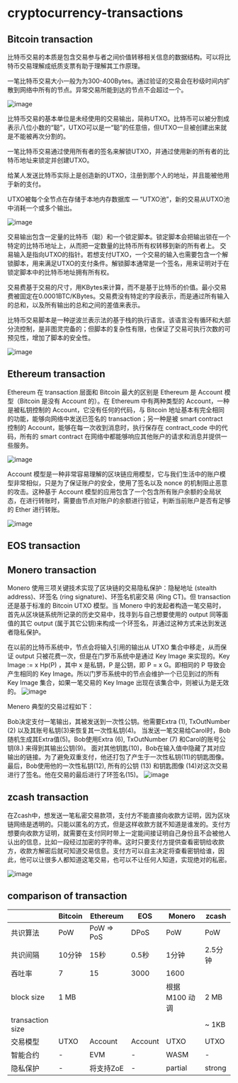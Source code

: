 # cryptocurrency-transactions

## Bitcoin transaction

比特币交易的本质是包含交易参与者之间价值转移相关信息的数据结构。可以将比特币交易理解成纸质支票有助于理解其工作原理。

一笔比特币交易大小一般为为300-400Bytes。通过验证的交易会在秒级时间内扩散到网络中所有的节点。异常交易所能到达的节点不会超过一个。

![image](https://github.com/nil-zhang/cryptocurrency-transactions/blob/master/images/bitcoin-tx-overview-spending.svg)

比特币交易的基本单位是未经使用的交易输出，简称UTXO。比特币可以被分割成表示八位小数的“聪”，UTXO可以是一“聪”的任意倍，但UTXO一旦被创建出来就是不能被再次分割的。

一笔比特币交易通过使用所有者的签名来解锁UTXO，并通过使用新的所有者的比特币地址来锁定并创建UTXO。

给某人发送比特币实际上是创造新的UTXO，注册到那个人的地址，并且能被他用于新的支付。

UTXO被每个全节点在存储于本地内存数据库 — “UTXO池”，新的交易从UTXO池中消耗一个或多个输出。

![image](https://github.com/nil-zhang/cryptocurrency-transactions/blob/master/images/bitcoin-transaction-propagation.svg)

交易输出包含一定量的比特币（聪）和一个锁定脚本。锁定脚本会把输出锁在一个特定的比特币地址上，从而把一定数量的比特币所有权转移到新的所有者上。
交易输入是指向UTXO的指针。若想支付UTXO，一个交易的输入也需要包含一个解锁脚本，用来满足UTXO的支付条件。解锁脚本通常是一个签名，用来证明对于在锁定脚本中的比特币地址拥有所有权。

交易费基于交易的尺寸，用KBytes来计算，而不是基于比特币的价值。最小交易费被固定在0.0001BTC/KBytes。交易费没有特定的字段表示，而是通过所有输入的总和，以及所有输出的总和之间的差值来表示。

比特币交易脚本是一种逆波兰表示法的基于栈的执行语言。该语言没有循环和大部分流控制，是非图灵完备的；但脚本的复杂性有限，也保证了交易可执行次数的可预见性，增加了脚本的安全性。

![image](https://github.com/nil-zhang/cryptocurrency-transactions/blob/master/images/bitcoin_transaction_chain.png)

## Ethereum transaction

Ethereum 在 transaction 层面和 Bitcoin 最大的区别是 Ethereum 是 Account 模型（Bitcoin 是没有 Account 的）。在 Ethereum 中有两种类型的 Account，一种是被私钥控制的 Account，它没有任何的代码，与 Bitcoin 地址基本有完全相同的功能，能够向网络中发送已签名的 transaction；另一种是被 smart contract 控制的 Account，能够在每一次收到消息时，执行保存在 contract_code 中的代码，所有的 smart contract 在网络中都能够响应其他账户的请求和消息并提供一些服务。

![image](https://github.com/nil-zhang/cryptocurrency-transactions/blob/master/images/ethereum_transaction.png)

Account 模型是一种非常容易理解的区块链应用模型，它与我们生活中的账户模型非常相似，只是为了保证账户的安全，使用了签名以及 nonce 的机制阻止恶意的攻击。这种基于 Account 模型的应用包含了一个包含所有账户余额的全局状态，在进行转账时，需要由节点对账户的余额进行验证，判断当前账户是否有足够的 Ether 进行转账。

![image](https://github.com/nil-zhang/cryptocurrency-transactions/blob/master/images/ethereum_state_transition.png)

## EOS transaction

## Monero transaction

Monero 使用三项关键技术实现了区块链的交易隐私保护：隐秘地址 (stealth address)、环签名 (ring signature)、环签名机密交易 (Ring CT)。但 transaction 还是基于标准的 Bitcoin UTXO 模型。当 Monero 中的发起者构造一笔交易时，首先从区块链系统所记录的历史交易中，找寻到与自己想要使用的 output 同等面值的其它 output (属于其它公钥)来构成一个环签名，并通过这种方式来达到发送者隐私保护。

在以前的比特币系统中，节点会将输入引用的输出从 UTXO 集合中移走，从而保证 output 只被花费一次，但是在门罗币系统中是通过 Key Image 来实现的。Key Image := x Hp(P) ，其中 x 是私钥，P 是公钥，即 P = x G。即相同的 P 导致会产生相同的 Key Image。所以门罗币系统中的节点会维护一个已见到过的所有 Key Image 集合，如果一笔交易的 Key Image 出现在该集合中，则被认为是无效的。
![image](https://github.com/nil-zhang/cryptocurrency-transactions/blob/master/images/cryptnote_transaction.png)

Menero 典型的交易过程如下：

Bob决定支付一笔输出，其被发送到一次性公钥。他需要Extra (1), TxOutNumber (2) 以及其账号私钥(3)来恢复其一次性私钥(4)。
当发送一笔交易给Carol时，Bob随机生成其Extra值(5)。Bob使用Extra (6), TxOutNumber (7) 和Carol的账号公钥(8.) 来得到其输出公钥(9)。
面对其他钥匙(10)，Bob在输入值中隐藏了其对应输出的链接。为了避免双重支付，他还打包了产生于一次性私钥(11)的钥匙图像。
最后，Bob使用他的一次性私钥(12), 所有的公钥 (13) 和钥匙图像 (14)对这次交易进行了签名。他在交易的最后进行了环签名(15)。
![image](https://github.com/nil-zhang/cryptocurrency-transactions/blob/master/images/cryptonote_transaction.png)

## zcash transaction

在Zcash中，想发送一笔私密交易款项，支付方不能直接向收款方证明，因为区块链网络是透明的。只能以匿名的方式，但是这样收款方就不知道是谁发的。支付方想要向收款方证明，就需要在支付同时带上一定能间接证明自己身份且不会被他人认出的信息，比如一段经过加密的字符串。这时只要支付方提供查看密钥给收款方，收款方解密后就可知道交易信息。支付方可以自主决定将查看密钥给谁，因此，他可以让很多人都知道这笔交易，也可以不让任何人知道，实现绝对的私密。

![image](https://github.com/nil-zhang/cryptocurrency-transactions/blob/master/images/zcash-transaction.png)

## comparison of transaction 

|      | Bitcoin     | Ethereum    | EOS     | Monero     | zcash    |
| ---------- | -----------  | ----------- | ---------- | -----------  | ----------- |
|  共识算法    |   PoW   |    PoW => PoS|  DPoS   |   PoW   |  PoW    |
|  共识间隔   |   10分钟   |   15秒   |  0.5秒   |  1分钟    |  2.5分钟    |
|  吞吐率     |   7   |   15   |  3000   |   1600   |      |
|  block size     |   1 MB   |      |     |   根据 M100 动调   |   2 MB   |
|  transaction size     |      |      |     |      |  ~ 1KB    |
|  交易模型    |   UTXO   |  Account    |  Account   |   UTXO   |   UTXO   |
|  智能合约     |  -    |   EVM   |  -   |   WASM   |  -    |
|  隐私保护     |  -    |   将支持ZoE   | -    |   partial   |  strong    |
